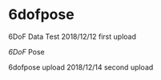 # 6dofpose

6DoF Data Test 2018/12/12 first upload

*6DoF* Pose

6dofpose upload 2018/12/14 second upload

